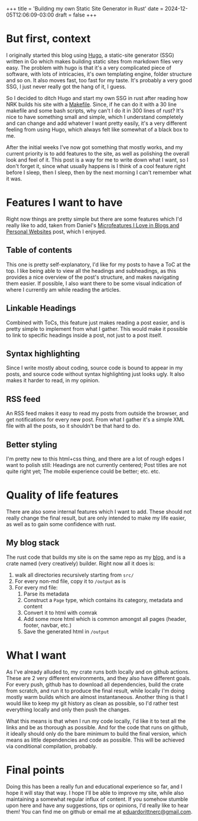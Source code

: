 +++
title = 'Building my own Static Site Generator in Rust'
date = 2024-12-05T12:06:09-03:00
draft = false
+++

# But first, context

I originally started this blog using [Hugo](https://gohugo.io/), a static-site generator (SSG) written in Go which makes building static sites from markdown files very easy. The problem with hugo is that it's a very complicated piece of software, with lots of intricacies, it's own templating engine, folder structure and so on. It also moves fast, too fast for my taste. It's probably a very good SSG, I just never really got the hang of it, I guess.

So I decided to ditch Hugo and start my own SSG in rust after reading how NRK builds his site with a [Makefile](https://nrk.neocities.org/articles/site-open-source). Since, if he can do it with a 30 line makefile and some bash scripts, why can't I do it in 300 lines of rust? It's nice to have something small and simple, which I understand completely and can change and add whatever I want pretty easily, it's a very different feeling from using Hugo, which always felt like somewhat of a black box to me.

After the initial weeks I've now got something that mostly works, and my current priority is to add features to the site, as well as polishing the overall look and feel of it. This post is a way for me to write down what I want, so I don't forget it, since what usually happens is I think of a cool feature right before I sleep, then I sleep, then by the next morning I can't remember what it was.

# Features I want to have

Right now things are pretty simple but there are some features which I'd really like to add, taken from Daniel's [Microfeatures I Love in Blogs and Personal Websites](https://danilafe.com/blog/blog_microfeatures/) post, which I enjoyed.

## Table of contents

This one is pretty self-explanatory, I'd like for my posts to have a ToC at the top. I like being able to view all the headings and subheadings, as this provides a nice overview of the post's structure, and makes navigating them easier. If possible, I also want there to be some visual indication of where I currently am while reading the articles.

## Linkable Headings

Combined with ToCs, this feature just makes reading a post easier, and is pretty simple to implement from what I gather. This would make it possible to link to specific headings inside a post, not just to a post itself.

## Syntax highlighting

Since I write mostly about coding, source code is bound to appear in my posts, and source code without syntax highlighting just looks ugly. It also makes it harder to read, in my opinion.

## RSS feed

An RSS feed makes it easy to read my posts from outside the browser, and get notifications for every new post. From what I gather it's a simple XML file with all the posts, so it shouldn't be that hard to do.

## Better styling

I'm pretty new to this html+css thing, and there are a lot of rough edges I want to polish still: Headings are not currently centered; Post titles are not quite right yet; The mobile experience could be better; etc. etc.

# Quality of life features

There are also some internal features which I want to add. These should not really change the final result, but are only intended to make my life easier, as well as to gain some confidence with rust.

## My blog stack

The rust code that builds my site is on the same repo as my [blog](https://github.com/eduardorittner/eduardorittner.github.io), and is a crate named (very creatively) builder. Right now all it does is:

1. walk all directories recursively starting from `src/`
2. For every non-md file, copy it to `/output` as is
3. For every md file:
    1. Parse its metadata
    2. Construct a `Page` type, which contains its category, metadata and content
    3. Convert it to html with comrak
    4. Add some more html which is common amongst all pages (header, footer, navbar, etc.)
    5. Save the generated html in `/output`

# What I want

As I've already alluded to, my crate runs both locally and on github actions. These are 2 very different environments, and they also have different goals. For every push, github has to download all dependencies, build the crate from scratch, and run it to produce the final result, while locally I'm doing mostly warm builds which are almost instantaneous. Another thing is that I would like to keep my git history as clean as possible, so I'd rather test everything locally and only then push the changes.

What this means is that when I run my code locally, I'd like it to test all the links and be as thorough as possible. And for the code that runs on github, it ideally should only do the bare minimum to build the final version, which means as little dependencies and code as possible. This will be achieved via conditional compilation, probably.

# Final points

Doing this has been a really fun and educational experience so far, and I hope it will stay that way. I hope I'll be able to improve my site, while also maintaining a somewhat regular influx of content. If you somehow stumble upon here and have any suggestions, tips or opinions, I'd really like to hear them! You can find me on github or email me at eduardorittnerc@gmail.com.

